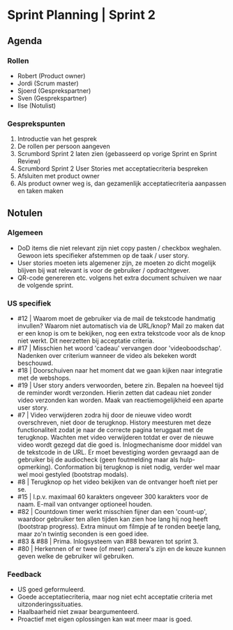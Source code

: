 # Sprint Planning | Sprint 2

## Agenda

### Rollen

- Robert (Product owner)
- Jordi (Scrum master)
- Sjoerd (Gesprekspartner)
- Sven (Gesprekspartner)
- Ilse (Notulist)

### Gesprekspunten

<ol>
  <li>Introductie van het gesprek</li>
  <li>De rollen per persoon aangeven</li>
  <li>Scrumbord Sprint 2 laten zien (gebasseerd op vorige Sprint en Sprint Review)</li>
  <li>Scrumbord Sprint 2 User Stories met acceptatiecriteria bespreken</li>
  <li>Afsluiten met product owner</li>
  <li>Als product owner weg is, dan gezamenlijk acceptatiecriteria aanpassen en taken maken</li>
</ol>

## Notulen

### Algemeen

- DoD items die niet relevant zijn niet copy pasten / checkbox weghalen. Gewoon iets specifieker afstemmen op de taak / user story.
- User stories moeten iets algemener zijn, ze moeten zo dicht mogelijk blijven bij wat relevant is voor de gebruiker / opdrachtgever.
- QR-code genereren etc. volgens het extra document schuiven we naar de volgende sprint.

### US specifiek

- #12 | Waarom moet de gebruiker via de mail de tekstcode handmatig invullen? Waarom niet automatisch via de URL/knop? Mail zo maken dat er een knop is om te bekijken, nog een extra tekstcode voor als de knop niet werkt. Dit neerzetten bij acceptatie criteria.
- #17 | Misschien het woord 'cadeau' vervangen door 'videoboodschap'. Nadenken over criterium wanneer de video als bekeken wordt beschouwd.
- #18 | Doorschuiven naar het moment dat we gaan kijken naar integratie met de webshops.
- #19 | User story anders verwoorden, betere zin. Bepalen na hoeveel tijd de reminder wordt verzonden. Hierin zetten dat cadeau niet zonder video verzonden kan worden. Maak van reactiemogelijkheid een aparte user story.
- #7 | Video verwijderen zodra hij door de nieuwe video wordt overschreven, niet door de terugknop. History meesturen met deze functionaliteit zodat je naar de correcte pagina teruggaat met de terugknop. Wachten met video verwijderen totdat er over de nieuwe video wordt gezegd dat die goed is. Inlogmechanisme door middel van de tekstcode in de URL. Er moet bevestiging worden gevraagd aan de gebruiker bij de audiocheck (geen foutmelding maar als hulp-opmerking). Conformation bij terugknop is niet nodig, verder wel maar wel mooi gestyled (bootstrap modals).
- #8 | Terugknop op het video bekijken van de ontvanger hoeft niet per se.
- #15 | I.p.v. maximaal 60 karakters ongeveer 300 karakters voor de naam. E-mail van ontvanger optioneel houden.
- #82 | Countdown timer werkt misschien fijner dan een 'count-up', waardoor gebruiker ten allen tijden kan zien hoe lang hij nog heeft (bootstrap progress). Extra minuut om filmpje af te ronden beetje lang, maar zo'n twintig seconden is een goed idee.
- #83 & #88 | Prima. Inlogsysteem van #88 bewaren tot sprint 3.
- #80 | Herkennen of er twee (of meer) camera's zijn en de keuze kunnen geven welke de gebruiker wil gebruiken.

### Feedback

- US goed geformuleerd.
- Goede acceptatiecriteria, maar nog niet echt acceptatie criteria met uitzonderingssituaties.
- Haalbaarheid niet zwaar beargumenteerd.
- Proactief met eigen oplossingen kan wat meer maar is goed.






